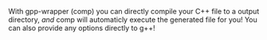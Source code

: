 With gpp-wrapper (comp) you can directly compile your C++ file to a output directory, 
*and* comp will automaticly execute the generated file for you!
You can also provide any options directly to g++!
